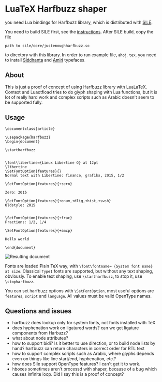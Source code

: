 # LuaTeX Harfbuzz shaper

you need Lua bindings for Harfbuzz library, which is distributed with [SILE](http://www.sile-typesetter.org/index.html). 

You need to build SILE first, see the [instructions](https://github.com/simoncozens/sile#getting-and-installing). After SILE build, copy the file

    path to sile/core/justenoughharfbuzz.so

to directory with this library. In order to run example file, `ahoj.tex`, you
need to install
[Siddhanta](http://svayambhava.blogspot.cz/p/siddhanta-devanagariunicode-open-type.html) 
and [Amiri](http://www.amirifont.org/)
typefaces.

## About

This is just a proof of concept of using Harfbuzz library with LuaLaTeX.
Context and Luaotfload tries to do glyph shaping with Lua functions, but it is
lot of really hard work and complex scripts such as Arabic doesn't
seem to be supported fully. 

## Usage
    
    \documentclass{article}
    
    \usepackage{harfbuzz}
    \begin{document}
    
    \startharfbuzz
    
    
    \font\libertine={Linux Libertine O} at 12pt
    \libertine
    \SetFontOption{features}{}
    Normal text with Libertine: finance, grafika, 2015, 1/2
    
    \SetFontOption{features}{+zero}
    
    Zero: 2015
    
    \SetFontOption{features}{+onum,+dlig,+hist,+swsh}
    Oldstyle: 2015
    
    
    \SetFontOption{features}{+frac}
    Fractions: 1/2, 1/4
    
    \SetFontOption{features}{+smcp}
    
    Hello world

    \end{document}

![Resulting document](http://i.imgur.com/74U0JNn.png?1)

Fonts are loaded Plain TeX way, with `\font\fontname= {System font name} at
size`. Classical `Type1` fonts are supported, but without any text shaping,
obviously. To enable text shaping, use `\startharfbuzz`, to stop it, use
`\stopharfbuzz`.

You can set harfbuzz options with `\SetFontOption`, most useful options are
`features`, `script` and `language`. All values must be valid OpenType names.


## Questions and issues

- harfbuzz does lookup only for system fonts, not fonts installed with TeX
- does hyphenation work on ligatured words? can we get ligature components from
  Harbuzz?
- what about node attributes? 
- how to support bidi? Is it better to use direction, or to build node lists by
  hand? harfbuzz can return characters in correct order for RTL text
- how to support complex scripts such as Arabic, where glyphs depends even on
  things like line start/end, hyphenation, etc.?
- how does Sile support OpenType features? I can't get it to work.
- hboxes sometimes aren't processd with shaper, because of a bug which causes
  infinite loop. Did I say this is a proof of concept?
